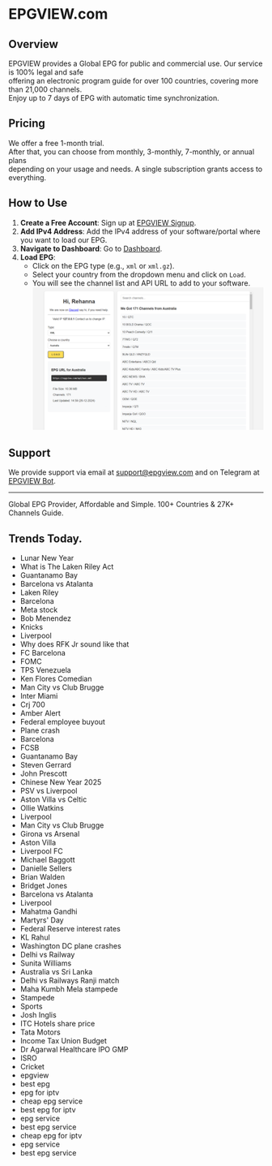 # EPGVIEW.com



## Overview
EPGVIEW provides a Global EPG for public and commercial use. Our service is 100% legal and safe\
offering an electronic program guide for over 100 countries, covering more than 21,000 channels.\
Enjoy up to 7 days of EPG with automatic time synchronization.

## Pricing
We offer a free 1-month trial. \
After that, you can choose from monthly, 3-monthly, 7-monthly, or annual plans \
depending on your usage and needs. A single subscription grants access to everything.

## How to Use
1. **Create a Free Account**: Sign up at [EPGVIEW Signup](https://epgview.com/signup.php).
2. **Add IPv4 Address**: Add the IPv4 address of your software/portal where you want to load our EPG.
3. **Navigate to Dashboard**: Go to [Dashboard](https://epgview.com/dashboard.php).
4. **Load EPG**:
   - Click on the EPG type (e.g., `xml` or `xml.gz`).
   - Select your country from the dropdown menu and click on `Load`.
   - You will see the channel list and API URL to add to your software.
![EPGVIEW](img/dashboard.png)
## Support
We provide support via email at [support@epgview.com](mailto:support@epgview.com) and on Telegram at [EPGVIEW Bot](https://t.me/epgview_bot).

---

Global EPG Provider, Affordable and Simple. 100+ Countries & 27K+ Channels Guide.

## Trends Today.

- Lunar New Year
- What is The Laken Riley Act
- Guantanamo Bay
- Barcelona vs Atalanta
- Laken Riley
- Barcelona
- Meta stock
- Bob Menendez
- Knicks
- Liverpool
- Why does RFK Jr sound like that
- FC Barcelona
- FOMC
- TPS Venezuela
- Ken Flores Comedian
- Man City vs Club Brugge
- Inter Miami
- Crj 700
- Amber Alert
- Federal employee buyout
- Plane crash
- Barcelona
- FCSB
- Guantanamo Bay
- Steven Gerrard
- John Prescott
- Chinese New Year 2025
- PSV vs Liverpool
- Aston Villa vs Celtic
- Ollie Watkins
- Liverpool
- Man City vs Club Brugge
- Girona vs Arsenal
- Aston Villa
- Liverpool FC
- Michael Baggott
- Danielle Sellers
- Brian Walden
- Bridget Jones
- Barcelona vs Atalanta
- Liverpool
- Mahatma Gandhi
- Martyrs' Day
- Federal Reserve interest rates
- KL Rahul
- Washington DC plane crashes
- Delhi vs Railway
- Sunita Williams
- Australia vs Sri Lanka
- Delhi vs Railways Ranji match
- Maha Kumbh Mela stampede
- Stampede
- Sports
- Josh Inglis
- ITC Hotels share price
- Tata Motors
- Income Tax Union Budget
- Dr Agarwal Healthcare IPO GMP
- ISRO
- Cricket
- epgview
- best epg
- epg for iptv
- cheap epg service
- best epg for iptv
- epg service
- best epg service
- cheap epg for iptv
- epg service
- best epg service
